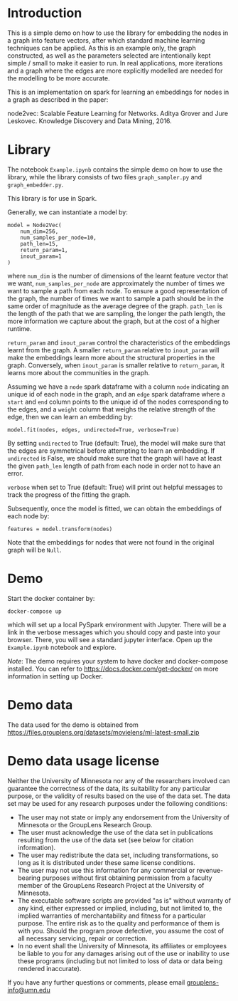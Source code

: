 # Introduction

This is a simple demo on how to use the library for embedding the nodes in a graph into feature vectors, after which standard machine learning techniques can be applied. As this is an example only, the graph constructed, as well as the parameters selected are intentionally kept simple / small to make it easier to run. In real applications, more iterations and a graph where the edges are more explicitly modelled are needed for the modelling to be more accurate.

This is an implementation on spark for learning an embeddings for nodes in a graph as described in the paper:

node2vec: Scalable Feature Learning for Networks. Aditya Grover and Jure Leskovec. Knowledge Discovery and Data Mining, 2016.

# Library

The notebook `Example.ipynb` contains the simple demo on how to use the library, while the library consists of two files `graph_sampler.py` and `graph_embedder.py`.

This library is for use in Spark.

Generally, we can instantiate a model by:

```
model = Node2Vec(
    num_dim=256,
    num_samples_per_node=10,
    path_len=15,
    return_param=1,
    inout_param=1
)
```

where `num_dim` is the number of dimensions of the learnt feature vector that we want, `num_samples_per_node` are approximately the number of times we want to sample a path from each node. To ensure a good representation of the graph, the number of times we want to sample a path should be in the same order of magnitude as the average degree of the graph. `path_len` is the length of the path that we are sampling, the longer the path length, the more information we capture about the graph, but at the cost of a higher runtime. 

`return_param` and `inout_param` control the characteristics of the embeddings learnt from the graph. A smaller `return_param` relative to `inout_param` will make the embeddings learn more about the structural properties in the graph. Conversely, when `inout_param` is smaller relative to `return_param`, it learns more about the communities in the graph.

Assuming we have a `node` spark dataframe with a column `node` indicating an unique id of each node in the graph, and an `edge` spark dataframe where a `start` and `end` column points to the unique id of the nodes corresponding to the edges, and a `weight` column that weighs the relative strength of the edge, then we can learn an embedding by:

```
model.fit(nodes, edges, undirected=True, verbose=True)
```

By setting `undirected` to True (default: True), the model will make sure that the edges are symmetrical before attempting to learn an embedding. If `undirected` is False, we should make sure that the graph will have at least the given `path_len` length of path from each node in order not to have an error.

`verbose` when set to True (default: True) will print out helpful messages to track the progress of the fitting the graph. 

Subsequently, once the model is fitted, we can obtain the embeddings of each node by:

```
features = model.transform(nodes)
```

Note that the embeddings for nodes that were not found in the original graph will be `Null`.

# Demo

Start the docker container by:

```
docker-compose up
```

which will set up a local PySpark environment with Jupyter. There will be a link in the verbose messages which you should copy and paste into your browser. There, you will see a standard jupyter interface. Open up the `Example.ipynb` notebook and explore.

*Note*: The demo requires your system to have docker and docker-compose installed. You can refer to https://docs.docker.com/get-docker/ on more information in setting up Docker.


# Demo data

The data used for the demo is obtained from https://files.grouplens.org/datasets/movielens/ml-latest-small.zip 

# Demo data usage license

Neither the University of Minnesota nor any of the researchers involved can guarantee the correctness of the data, its suitability for any particular purpose, or the validity of results based on the use of the data set. The data set may be used for any research purposes under the following conditions:

- The user may not state or imply any endorsement from the University of Minnesota or the GroupLens Research Group.
- The user must acknowledge the use of the data set in publications resulting from the use of the data set (see below for citation information).
- The user may redistribute the data set, including transformations, so long as it is distributed under these same license conditions.
- The user may not use this information for any commercial or revenue-bearing purposes without first obtaining permission from a faculty member of the GroupLens Research Project at the University of Minnesota.
- The executable software scripts are provided "as is" without warranty of any kind, either expressed or implied, including, but not limited to, the implied warranties of merchantability and fitness for a particular purpose. The entire risk as to the quality and performance of them is with you. Should the program prove defective, you assume the cost of all necessary servicing, repair or correction.
- In no event shall the University of Minnesota, its affiliates or employees be liable to you for any damages arising out of the use or inability to use these programs (including but not limited to loss of data or data being rendered inaccurate).

If you have any further questions or comments, please email grouplens-info@umn.edu

